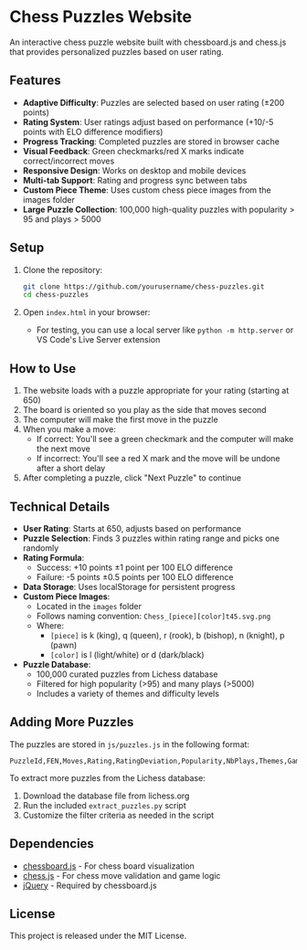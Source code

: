 # Chess Puzzles Website

An interactive chess puzzle website built with chessboard.js and chess.js that provides personalized puzzles based on user rating.

## Features

- **Adaptive Difficulty**: Puzzles are selected based on user rating (±200 points)
- **Rating System**: User ratings adjust based on performance (+10/-5 points with ELO difference modifiers)
- **Progress Tracking**: Completed puzzles are stored in browser cache
- **Visual Feedback**: Green checkmarks/red X marks indicate correct/incorrect moves
- **Responsive Design**: Works on desktop and mobile devices
- **Multi-tab Support**: Rating and progress sync between tabs
- **Custom Piece Theme**: Uses custom chess piece images from the images folder
- **Large Puzzle Collection**: 100,000 high-quality puzzles with popularity > 95 and plays > 5000

## Setup

1. Clone the repository:
   ```bash
   git clone https://github.com/yourusername/chess-puzzles.git
   cd chess-puzzles
   ```

2. Open `index.html` in your browser:
   - For testing, you can use a local server like `python -m http.server` or VS Code's Live Server extension

## How to Use

1. The website loads with a puzzle appropriate for your rating (starting at 650)
2. The board is oriented so you play as the side that moves second
3. The computer will make the first move in the puzzle
4. When you make a move:
   - If correct: You'll see a green checkmark and the computer will make the next move
   - If incorrect: You'll see a red X mark and the move will be undone after a short delay
5. After completing a puzzle, click "Next Puzzle" to continue

## Technical Details

- **User Rating**: Starts at 650, adjusts based on performance
- **Puzzle Selection**: Finds 3 puzzles within rating range and picks one randomly
- **Rating Formula**:
  - Success: +10 points ±1 point per 100 ELO difference
  - Failure: -5 points ±0.5 points per 100 ELO difference
- **Data Storage**: Uses localStorage for persistent progress
- **Custom Piece Images**:
  - Located in the `images` folder
  - Follows naming convention: `Chess_[piece][color]t45.svg.png`
  - Where:
    - `[piece]` is k (king), q (queen), r (rook), b (bishop), n (knight), p (pawn)
    - `[color]` is l (light/white) or d (dark/black)
- **Puzzle Database**:
  - 100,000 curated puzzles from Lichess database
  - Filtered for high popularity (>95) and many plays (>5000)
  - Includes a variety of themes and difficulty levels

## Adding More Puzzles

The puzzles are stored in `js/puzzles.js` in the following format:
```
PuzzleId,FEN,Moves,Rating,RatingDeviation,Popularity,NbPlays,Themes,GameUrl,OpeningTags
```

To extract more puzzles from the Lichess database:
1. Download the database file from lichess.org
2. Run the included `extract_puzzles.py` script
3. Customize the filter criteria as needed in the script

## Dependencies

- [chessboard.js](https://chessboardjs.com/) - For chess board visualization
- [chess.js](https://github.com/jhlywa/chess.js) - For chess move validation and game logic
- [jQuery](https://jquery.com/) - Required by chessboard.js

## License

This project is released under the MIT License. 
